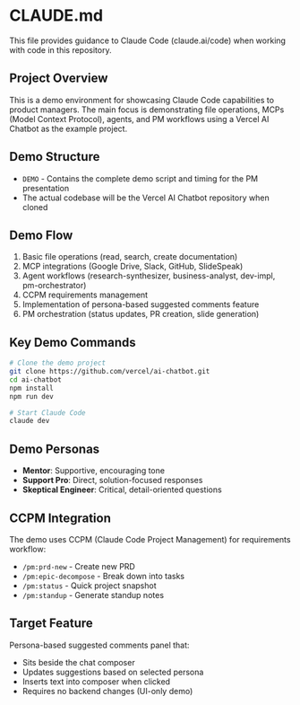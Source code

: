 # CLAUDE.md

This file provides guidance to Claude Code (claude.ai/code) when working with code in this repository.

## Project Overview

This is a demo environment for showcasing Claude Code capabilities to product managers. The main focus is demonstrating file operations, MCPs (Model Context Protocol), agents, and PM workflows using a Vercel AI Chatbot as the example project.

## Demo Structure

- `DEMO` - Contains the complete demo script and timing for the PM presentation
- The actual codebase will be the Vercel AI Chatbot repository when cloned

## Demo Flow

1. Basic file operations (read, search, create documentation)
2. MCP integrations (Google Drive, Slack, GitHub, SlideSpeak) 
3. Agent workflows (research-synthesizer, business-analyst, dev-impl, pm-orchestrator)
4. CCPM requirements management
5. Implementation of persona-based suggested comments feature
6. PM orchestration (status updates, PR creation, slide generation)

## Key Demo Commands

```bash
# Clone the demo project
git clone https://github.com/vercel/ai-chatbot.git
cd ai-chatbot
npm install
npm run dev

# Start Claude Code
claude dev
```

## Demo Personas

- **Mentor**: Supportive, encouraging tone
- **Support Pro**: Direct, solution-focused responses  
- **Skeptical Engineer**: Critical, detail-oriented questions

## CCPM Integration

The demo uses CCPM (Claude Code Project Management) for requirements workflow:
- `/pm:prd-new` - Create new PRD
- `/pm:epic-decompose` - Break down into tasks
- `/pm:status` - Quick project snapshot
- `/pm:standup` - Generate standup notes

## Target Feature

Persona-based suggested comments panel that:
- Sits beside the chat composer
- Updates suggestions based on selected persona
- Inserts text into composer when clicked
- Requires no backend changes (UI-only demo)